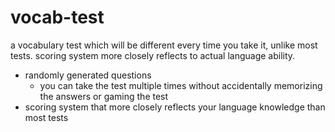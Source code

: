 # vocab-test
a vocabulary test which will be different every time you take it, unlike most tests. scoring system more closely reflects to actual language ability.

- randomly generated questions
  - you can take the test multiple times without accidentally memorizing the answers or gaming the test
- scoring system that more closely reflects your language knowledge than most tests
